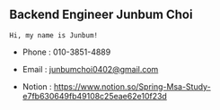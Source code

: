 

## Backend Engineer Junbum Choi

    Hi, my name is Junbum!
- Phone : 010-3851-4889

- Email : junbumchoi0402@gmail.com

- Notion : https://www.notion.so/Spring-Msa-Study-e7fb630649fb49108c25eae62e10f23d

